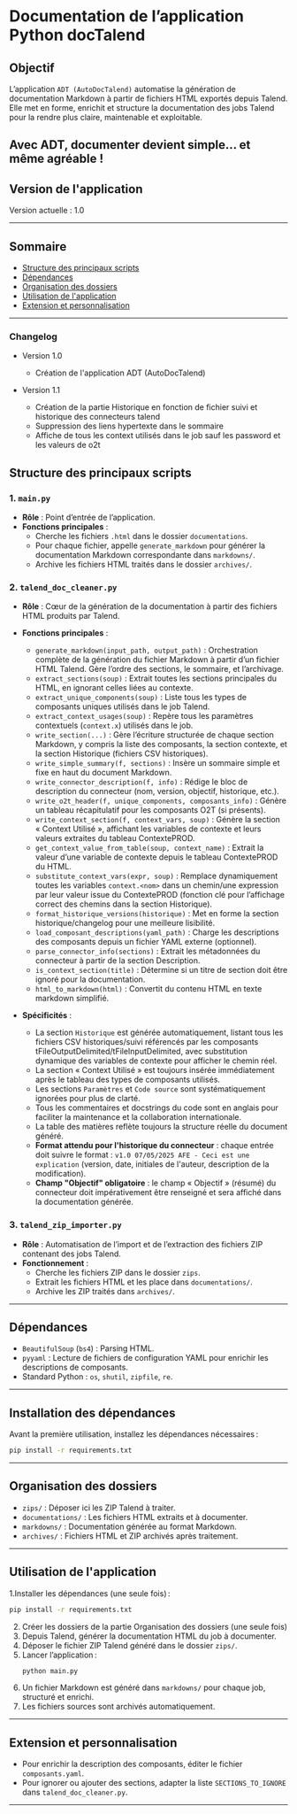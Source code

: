 # Documentation de l’application Python docTalend

## Objectif

L’application `ADT (AutoDocTalend)` automatise la génération de documentation Markdown à partir de fichiers HTML exportés depuis Talend. Elle met en forme, enrichit et structure la documentation des jobs Talend pour la rendre plus claire, maintenable et exploitable.

Avec ADT, documenter devient simple… et même agréable !
---
## Version de l'application

Version actuelle : 1.0

---

## Sommaire

- [Structure des principaux scripts](#structure-des-principaux-scripts)
- [Dépendances](#dépendances)
- [Organisation des dossiers](#organisation-des-dossiers)
- [Utilisation de l'application](#utilisation-de-lapplication)
- [Extension et personnalisation](#extension-et-personnalisation)

---

### Changelog

- Version 1.0
  - Création de l'application ADT (AutoDocTalend)

- Version 1.1
  - Création de la partie Historique en fonction de fichier suivi et historique des connecteurs talend
  - Suppression des liens hypertexte dans le sommaire
  - Affiche de tous les context utilisés dans le job sauf les password et les valeurs de o2t

## Structure des principaux scripts

### 1. `main.py`

- **Rôle** : Point d’entrée de l’application.
- **Fonctions principales** :
  - Cherche les fichiers `.html` dans le dossier `documentations`.
  - Pour chaque fichier, appelle `generate_markdown` pour générer la documentation Markdown correspondante dans `markdowns/`.
  - Archive les fichiers HTML traités dans le dossier `archives/`.

### 2. `talend_doc_cleaner.py`

- **Rôle** : Cœur de la génération de la documentation à partir des fichiers HTML produits par Talend.
- **Fonctions principales** :
  - `generate_markdown(input_path, output_path)` : Orchestration complète de la génération du fichier Markdown à partir d’un fichier HTML Talend. Gère l’ordre des sections, le sommaire, et l’archivage.
  - `extract_sections(soup)` : Extrait toutes les sections principales du HTML, en ignorant celles liées au contexte.
  - `extract_unique_components(soup)` : Liste tous les types de composants uniques utilisés dans le job Talend.
  - `extract_context_usages(soup)` : Repère tous les paramètres contextuels (`context.x`) utilisés dans le job.
  - `write_section(...)` : Gère l’écriture structurée de chaque section Markdown, y compris la liste des composants, la section contexte, et la section Historique (fichiers CSV historiques).
  - `write_simple_summary(f, sections)` : Insère un sommaire simple et fixe en haut du document Markdown.
  - `write_connector_description(f, info)` : Rédige le bloc de description du connecteur (nom, version, objectif, historique, etc.).
  - `write_o2t_header(f, unique_components, composants_info)` : Génère un tableau récapitulatif pour les composants O2T (si présents).
  - `write_context_section(f, context_vars, soup)` : Génère la section « Context Utilisé », affichant les variables de contexte et leurs valeurs extraites du tableau ContextePROD.
  - `get_context_value_from_table(soup, context_name)` : Extrait la valeur d’une variable de contexte depuis le tableau ContextePROD du HTML.
  - `substitute_context_vars(expr, soup)` : Remplace dynamiquement toutes les variables `context.<nom>` dans un chemin/une expression par leur valeur issue du ContextePROD (fonction clé pour l’affichage correct des chemins dans la section Historique).
  - `format_historique_versions(historique)` : Met en forme la section historique/changelog pour une meilleure lisibilité.
  - `load_composant_descriptions(yaml_path)` : Charge les descriptions des composants depuis un fichier YAML externe (optionnel).
  - `parse_connector_info(sections)` : Extrait les métadonnées du connecteur à partir de la section Description.
  - `is_context_section(title)` : Détermine si un titre de section doit être ignoré pour la documentation.
  - `html_to_markdown(html)` : Convertit du contenu HTML en texte markdown simplifié.

- **Spécificités** :
  - La section `Historique` est générée automatiquement, listant tous les fichiers CSV historiques/suivi référencés par les composants tFileOutputDelimited/tFileInputDelimited, avec substitution dynamique des variables de contexte pour afficher le chemin réel.
  - La section « Context Utilisé » est toujours insérée immédiatement après le tableau des types de composants utilisés.
  - Les sections `Paramètres` et `Code source` sont systématiquement ignorées pour plus de clarté.
  - Tous les commentaires et docstrings du code sont en anglais pour faciliter la maintenance et la collaboration internationale.
  - La table des matières reflète toujours la structure réelle du document généré.
  - **Format attendu pour l'historique du connecteur** : chaque entrée doit suivre le format : `v1.0 07/05/2025 AFE - Ceci est une explication` (version, date, initiales de l'auteur, description de la modification).
  - **Champ "Objectif" obligatoire** : le champ « Objectif » (résumé) du connecteur doit impérativement être renseigné et sera affiché dans la documentation générée.

### 3. `talend_zip_importer.py`

- **Rôle** : Automatisation de l’import et de l’extraction des fichiers ZIP contenant des jobs Talend.
- **Fonctionnement** :
  - Cherche les fichiers ZIP dans le dossier `zips`.
  - Extrait les fichiers HTML et les place dans `documentations/`.
  - Archive les ZIP traités dans `archives/`.

---

## Dépendances

- `BeautifulSoup` (`bs4`) : Parsing HTML.
- `pyyaml` : Lecture de fichiers de configuration YAML pour enrichir les descriptions de composants.
- Standard Python : `os`, `shutil`, `zipfile`, `re`.

---

## Installation des dépendances

Avant la première utilisation, installez les dépendances nécessaires :

```bash
pip install -r requirements.txt
```

---

## Organisation des dossiers

- `zips/` : Déposer ici les ZIP Talend à traiter.
- `documentations/` : Les fichiers HTML extraits et à documenter.
- `markdowns/` : Documentation générée au format Markdown.
- `archives/` : Fichiers HTML et ZIP archivés après traitement.

---


## Utilisation de l'application

1.Installer les dépendances (une seule fois) :
   ```bash
   pip install -r requirements.txt
   ```
2. Créer les dossiers de la partie Organisation des dossiers (une seule fois)
3. Depuis Talend, générer la documentation HTML du job à documenter.
4. Déposer le fichier ZIP Talend généré dans le dossier `zips/`.
5. Lancer l’application :
   ```bash
   python main.py
   ```
6. Un fichier Markdown est généré dans `markdowns/` pour chaque job, structuré et enrichi.
7. Les fichiers sources sont archivés automatiquement.

---

## Extension et personnalisation

- Pour enrichir la description des composants, éditer le fichier `composants.yaml`.
- Pour ignorer ou ajouter des sections, adapter la liste `SECTIONS_TO_IGNORE` dans `talend_doc_cleaner.py`.
 
---
